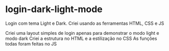 # login-dark-light-mode
Login com tema Light e Dark. Criei usando as ferramentas HTML, CSS e JS

Criei uma layout simples de login apenas para demonstrar o modo light e modo dark
Criei a estrutura no HTML e a estilização no CSS
As funções todas foram feitas no JS
